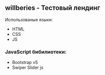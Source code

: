 ## willberies - Тестовый лендинг
Использованые языки:
- HTML
- CSS
- JS
### JavaScript бибилиотеки:
- Bootstrap v5
- Swiper Slider js
